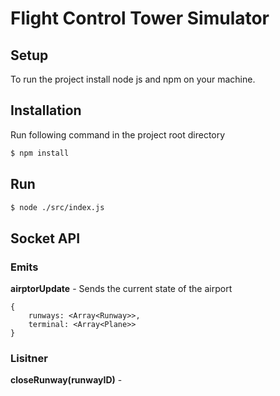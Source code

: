# Flight Control Tower Simulator

## Setup
To run the project install node js and npm on your machine.

## Installation
Run following command in the project root directory

```sh
$ npm install
```

## Run

```sh
$ node ./src/index.js
```


## Socket API

### Emits

**airptorUpdate** - Sends the current state of the airport
```
{
    runways: <Array<Runway>>,
    terminal: <Array<Plane>>
}
```

### Lisitner

**closeRunway(runwayID)** - 
